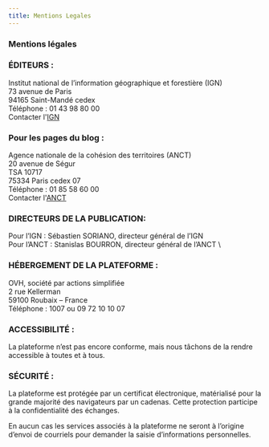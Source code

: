 ```yaml
---
title: Mentions Legales
---
```


### Mentions légales

### ÉDITEURS :

Institut national de l’information géographique et forestière (IGN) \
73 avenue de Paris \
94165 Saint-Mandé cedex \
Téléphone : 01 43 98 80 00 \
Contacter l'[IGN ](https://www.ign.fr/institut/nous-ecrire)
  

### Pour les pages du blog :

Agence nationale de la cohésion des territoires (ANCT) \
20 avenue de Ségur \
TSA 10717 \
75334 Paris cedex 07 \
Téléphone : 01 85 58 60 00 \
Contacter l'[ANCT](https://agence-cohesion-territoires.gouv.fr/contactez-nous-19)

### DIRECTEURS DE LA PUBLICATION:

Pour l’IGN : Sébastien SORIANO, directeur général de l’IGN \
Pour l’ANCT : Stanislas BOURRON, directeur général de l’ANCT \

### HÉBERGEMENT DE LA PLATEFORME :

OVH, société par actions simplifiée \
2 rue Kellerman \
59100 Roubaix – France \
Téléphone : 1007 ou 09 72 10 10 07

### ACCESSIBILITÉ :

La plateforme n’est pas encore conforme, mais nous tâchons de la rendre accessible à toutes et à tous.

### SÉCURITÉ :

La plateforme est protégée par un certificat électronique, matérialisé pour la grande majorité des navigateurs par un cadenas. Cette protection participe à la confidentialité des échanges.

En aucun cas les services associés à la plateforme ne seront à l’origine d’envoi de courriels pour demander la saisie d’informations personnelles.


